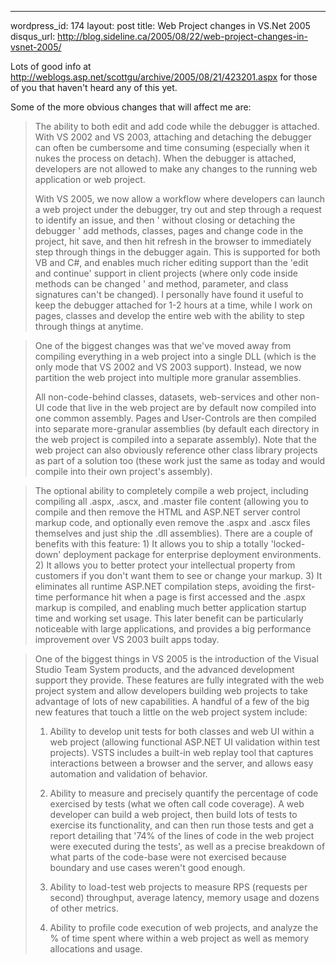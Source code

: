 --- 
wordpress_id: 174
layout: post
title: Web Project changes in VS.Net 2005
disqus_url: http://blog.sideline.ca/2005/08/22/web-project-changes-in-vsnet-2005/

Lots of good info at http://weblogs.asp.net/scottgu/archive/2005/08/21/423201.aspx for those of you that haven't heard any of this yet.  

Some of the more obvious changes that will affect me are:

<blockquote>
The ability to both edit and add code while the debugger is attached.  With VS 2002 and VS 2003, attaching and detaching the debugger can often be cumbersome and time consuming (especially when it nukes the process on detach).  When the debugger is attached, developers are not allowed to make any changes to the running web application or web project.  

With VS 2005, we now allow a workflow where developers can launch a web project under the debugger, try out and step through a request to identify an issue, and then ' without closing or detaching the debugger ' add methods, classes, pages and change code in the project, hit save, and then hit refresh in the browser to immediately step through things in the debugger again.  This is supported for both VB and C#, and enables much richer editing support than the 'edit and continue' support in client projects (where only code inside methods can be changed ' and method, parameter, and class signatures can't be changed).  I personally have found it useful to keep the debugger attached for 1-2 hours at a time, while I work on pages, classes and develop the entire web with the ability to step through things at anytime.
</blockquote>

<blockquote>
One of the biggest changes was that we've moved away from compiling everything in a web project into a single DLL (which is the only mode that VS 2002 and VS 2003 support).  Instead, we now partition the web project into multiple more granular assemblies.

All non-code-behind classes, datasets, web-services and other non-UI code that live in the web project are by default now compiled into one common assembly.  Pages and User-Controls are then compiled into separate more-granular assemblies (by default each directory in the web project is compiled into a separate assembly).  Note that the web project can also obviously reference other class library projects as part of a solution too (these work just the same as today and would compile into their own project's assembly).</blockquote>

<blockquote>The optional ability to completely compile a web project, including compiling all .aspx, .ascx, and .master file content (allowing you to compile and then remove the HTML and ASP.NET server control markup code, and optionally even remove the .aspx and .ascx files themselves and just ship the .dll assemblies).  There are a couple of benefits with this feature: 1) It allows you to ship a totally 'locked-down' deployment package for enterprise deployment environments. 2) It allows you to better protect your intellectual property from customers if you don't want them to see or change your markup. 3) It eliminates all runtime ASP.NET compilation steps, avoiding the first-time performance hit when a page is first accessed and the .aspx markup is compiled, and enabling much better application startup time and working set usage.  This later benefit can be particularly noticeable with large applications, and provides a big performance improvement over VS 2003 built apps today.</blockquote>

<blockquote>One of the biggest things in VS 2005 is the introduction of the Visual Studio Team System products, and the advanced development support they provide.  These features are fully integrated with the web project system and allow developers building web projects to take advantage of lots of new capabilities.  A handful of a few of the big new features that touch a little on the web project system include:

1) Ability to develop unit tests for both classes and web UI within a web project (allowing functional ASP.NET UI validation within test projects).  VSTS includes a built-in web replay tool that captures interactions between a browser and the server, and allows easy automation and validation of behavior.

2) Ability to measure and precisely quantify the percentage of code exercised by tests (what we often call code coverage).  A web developer can build a web project, then build lots of tests to exercise its functionality, and can then run those tests and get a report detailing that '74% of the lines of code in the web project were executed during the tests', as well as a precise breakdown of what parts of the code-base were not exercised because boundary and use cases weren't good enough.

3) Ability to load-test web projects to measure RPS (requests per second) throughput, average latency, memory usage and dozens of other metrics.

4) Ability to profile code execution of web projects, and analyze the % of time spent where within a web project as well as memory allocations and usage.
</blockquote>

